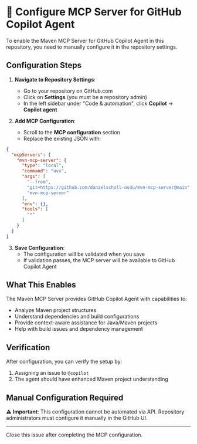 # 🤖 Configure MCP Server for GitHub Copilot Agent

To enable the Maven MCP Server for GitHub Copilot Agent in this repository, you need to manually configure it in the repository settings.

## Configuration Steps

1. **Navigate to Repository Settings**:
   - Go to your repository on GitHub.com
   - Click on **Settings** (you must be a repository admin)
   - In the left sidebar under "Code & automation", click **Copilot** → **Copilot agent**

2. **Add MCP Configuration**:
   - Scroll to the **MCP configuration** section
   - Replace the existing JSON with:

```json
{
  "mcpServers": {
    "mvn-mcp-server": {
      "type": "local",
      "command": "uvx",
      "args": [
        "--from",
        "git+https://github.com/danielscholl-osdu/mvn-mcp-server@main",
        "mvn-mcp-server"
      ],
      "env": {},
      "tools": [
        "*"
      ]
    }
  }
}
```

3. **Save Configuration**:
   - The configuration will be validated when you save
   - If validation passes, the MCP server will be available to GitHub Copilot Agent

## What This Enables

The Maven MCP Server provides GitHub Copilot Agent with capabilities to:
- Analyze Maven project structures
- Understand dependencies and build configurations
- Provide context-aware assistance for Java/Maven projects
- Help with build issues and dependency management

## Verification

After configuration, you can verify the setup by:
1. Assigning an issue to `@copilot`
2. The agent should have enhanced Maven project understanding

## Manual Configuration Required

⚠️ **Important**: This configuration cannot be automated via API. Repository administrators must configure it manually in the GitHub UI.

---

Close this issue after completing the MCP configuration.